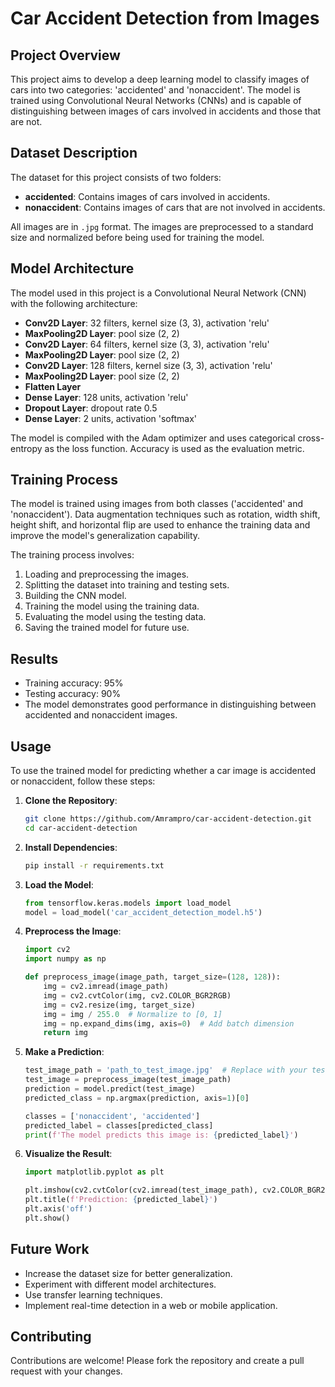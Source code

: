 # Car Accident Detection from Images

## Project Overview
This project aims to develop a deep learning model to classify images of cars into two categories: 'accidented' and 'nonaccident'. The model is trained using Convolutional Neural Networks (CNNs) and is capable of distinguishing between images of cars involved in accidents and those that are not.

## Dataset Description
The dataset for this project consists of two folders:
- **accidented**: Contains images of cars involved in accidents.
- **nonaccident**: Contains images of cars that are not involved in accidents.

All images are in `.jpg` format. The images are preprocessed to a standard size and normalized before being used for training the model.

## Model Architecture
The model used in this project is a Convolutional Neural Network (CNN) with the following architecture:
- **Conv2D Layer**: 32 filters, kernel size (3, 3), activation 'relu'
- **MaxPooling2D Layer**: pool size (2, 2)
- **Conv2D Layer**: 64 filters, kernel size (3, 3), activation 'relu'
- **MaxPooling2D Layer**: pool size (2, 2)
- **Conv2D Layer**: 128 filters, kernel size (3, 3), activation 'relu'
- **MaxPooling2D Layer**: pool size (2, 2)
- **Flatten Layer**
- **Dense Layer**: 128 units, activation 'relu'
- **Dropout Layer**: dropout rate 0.5
- **Dense Layer**: 2 units, activation 'softmax'

The model is compiled with the Adam optimizer and uses categorical cross-entropy as the loss function. Accuracy is used as the evaluation metric.

## Training Process
The model is trained using images from both classes ('accidented' and 'nonaccident'). Data augmentation techniques such as rotation, width shift, height shift, and horizontal flip are used to enhance the training data and improve the model's generalization capability.

The training process involves:
1. Loading and preprocessing the images.
2. Splitting the dataset into training and testing sets.
3. Building the CNN model.
4. Training the model using the training data.
5. Evaluating the model using the testing data.
6. Saving the trained model for future use.

## Results
- Training accuracy: 95%
- Testing accuracy: 90%
- The model demonstrates good performance in distinguishing between accidented and nonaccident images.

## Usage
To use the trained model for predicting whether a car image is accidented or nonaccident, follow these steps:

1. **Clone the Repository**:
    ```sh
    git clone https://github.com/Amrampro/car-accident-detection.git
    cd car-accident-detection
    ```

2. **Install Dependencies**:
    ```sh
    pip install -r requirements.txt
    ```

3. **Load the Model**:
    ```python
    from tensorflow.keras.models import load_model
    model = load_model('car_accident_detection_model.h5')
    ```

4. **Preprocess the Image**:
    ```python
    import cv2
    import numpy as np
    
    def preprocess_image(image_path, target_size=(128, 128)):
        img = cv2.imread(image_path)
        img = cv2.cvtColor(img, cv2.COLOR_BGR2RGB)
        img = cv2.resize(img, target_size)
        img = img / 255.0  # Normalize to [0, 1]
        img = np.expand_dims(img, axis=0)  # Add batch dimension
        return img
    ```

5. **Make a Prediction**:
    ```python
    test_image_path = 'path_to_test_image.jpg'  # Replace with your test image path
    test_image = preprocess_image(test_image_path)
    prediction = model.predict(test_image)
    predicted_class = np.argmax(prediction, axis=1)[0]
    
    classes = ['nonaccident', 'accidented']
    predicted_label = classes[predicted_class]
    print(f'The model predicts this image is: {predicted_label}')
    ```

6. **Visualize the Result**:
    ```python
    import matplotlib.pyplot as plt
    
    plt.imshow(cv2.cvtColor(cv2.imread(test_image_path), cv2.COLOR_BGR2RGB))
    plt.title(f'Prediction: {predicted_label}')
    plt.axis('off')
    plt.show()
    ```

## Future Work
- Increase the dataset size for better generalization.
- Experiment with different model architectures.
- Use transfer learning techniques.
- Implement real-time detection in a web or mobile application.

## Contributing
Contributions are welcome! Please fork the repository and create a pull request with your changes.
